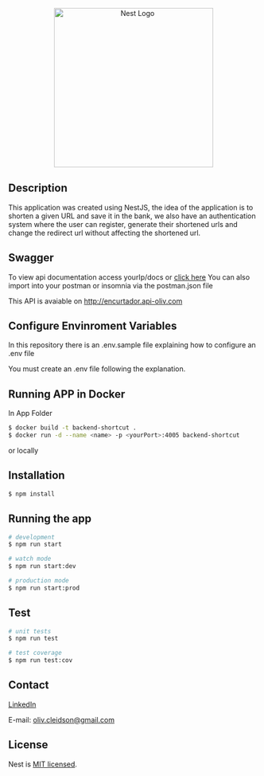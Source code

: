 <p align="center">
  <a href="http://nestjs.com/" target="blank"><img src="https://nestjs.com/img/logo_text.svg" width="320" alt="Nest Logo" /></a>
</p>

## Description

This application was created using NestJS, the idea of the application is to shorten a given URL and save it in the bank, we also have an authentication system where the user can register, generate their shortened urls and change the redirect url without affecting the shortened url.

## Swagger
To view api documentation access yourIp/docs or [click here](http://encurtador.api-oliv.com/docs)
You can also import into your postman or insomnia via the postman.json file

This API is avaiable on http://encurtador.api-oliv.com


## Configure Envinroment Variables
In this repository there is an .env.sample file explaining how to configure an .env file

You must create an .env file following the explanation.

## Running APP in Docker
In App Folder
```bash
$ docker build -t backend-shortcut .
$ docker run -d --name <name> -p <yourPort>:4005 backend-shortcut
```

or locally

## Installation

```bash
$ npm install
```

## Running the app

```bash
# development
$ npm run start

# watch mode
$ npm run start:dev

# production mode
$ npm run start:prod
```

## Test

```bash
# unit tests
$ npm run test

# test coverage
$ npm run test:cov
```

## Contact
[LinkedIn](https://www.linkedin.com/in/cleidson-oliveira-10a053168/)

E-mail: oliv.cleidson@gmail.com

## License

Nest is [MIT licensed](LICENSE).
